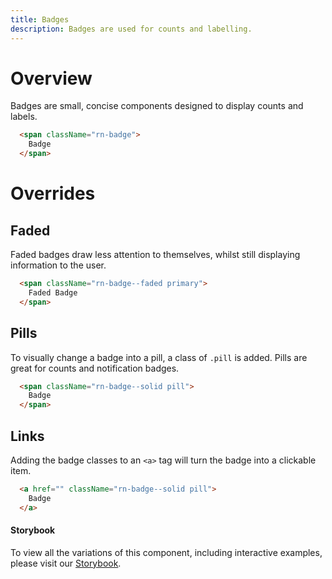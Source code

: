 ```yaml
---
title: Badges
description: Badges are used for counts and labelling.
---
```


# Overview

Badges are small, concise components designed to display counts and labels.

```html
  <span className="rn-badge">
    Badge
  </span>
```

# Overrides

## Faded

Faded badges draw less attention to themselves, whilst still displaying information to the user.

```html
  <span className="rn-badge--faded primary">
    Faded Badge
  </span>
```

## Pills

To visually change a badge into a pill, a class of `.pill` is added. Pills are great for counts and notification badges.

```html
  <span className="rn-badge--solid pill">
    Badge
  </span>
```

## Links

Adding the badge classes to an `<a>` tag will turn the badge into a clickable item.


```html
  <a href="" className="rn-badge--solid pill">
    Badge
  </a>
```


<!-- 
```html
  <rn-badge state="inverse">Badge</rn-badge>
```

#### Props

Prop Name    | Value                       | Required
------------ | --------------------------- | --------
**type**     | `pill`                      | false
**state**    | `inverse` `success` `error` | false
**size**     | `small` `large`             | false
-->

#### Storybook

To view all the variations of this component, including interactive examples, please visit our [Storybook](https://react-storybook.royalnavy.io/?selectedKind=Badges&full=0&addons=0&stories=1&panelRight=0&addonPanel=storybook%2Factions%2Factions-panel&show-info=0&source=0).
